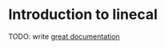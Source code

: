# Introduction to linecal

TODO: write [great documentation](http://jacobian.org/writing/what-to-write/)
